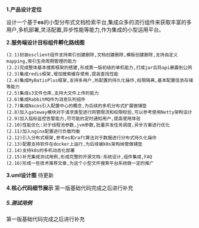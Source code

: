 **1.产品设计定位**

设计一个基于**es**的小型分布式文档检索平台,集成众多的流行组件来获取丰富的多用户,多机部署,灵活配置,异步性能等能力,作为集成的小型运用平台。

**2.服务端设计目标组件孵化路线图**

```shell
(2.1)封装esclient组件支持索引创建删除,文档创建删除,模板创建删除,支持自定义mapping,索引生命周期管理的能力
(2.2)完成整体基本搜索框架的搭建,形成第一版初级的单机能力,打成jar后将api暴露到公网
(2.3)集成redis框架,增加搜索缓存使用,提高查找性能
(2.4)集成MyBatisPlus框架,支持多用户,热配置的持久化操作,权限隔离,基本配置信息存储等能力
(2.5)集成s3文件仓库,支持大文件上传的能力
(2.6)集成RabbitMQ作为消息队列组件
(2.7)集成Nacos引入配置中心的概念,为后续的多机分布式扩展做铺垫
(2.8)加入gateway模块对于请求类型进行网管限流和权限校验,可以参考使用Netty架构设计
(2.9)加入指标监控告警能力,尽可能的定时通知用户,提高使用体验
(2.10)性能优化:对于线程池参数,jvm参数,批量并发任务调度,异步方案进行优化
(2.11)加入nginx配置进行负载均衡
(2.12)引入分布式框架,参考es和raft算法对于数据进行分布式持久化操作
(2.13)配置支持软件在docker上运行,为后续被k8s架构纳管做铺垫
(2.14)支持k8s的多机动态化部署
(2.15)补充集成测试用例,形成完整的开源文档:系统设计,组件集成,FAQ
(2.16)形成一些技术推荐文章,为这个小型文件搜索平台系统做一定的推广
```

**3.uml设计图**
待更新

**4.核心代码细节展示**
第一版基础代码完成之后进行补充

##### 5.测试用例
第一版基础代码完成之后进行补充



